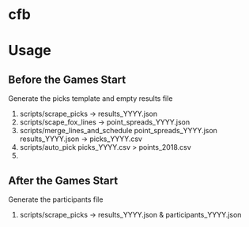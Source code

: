 # cfb

# Usage

## Before the Games Start

Generate the picks template and empty results file

1. scripts/scrape_picks -> results_YYYY.json
2. scripts/scape_fox_lines -> point_spreads_YYYY.json
3. scripts/merge_lines_and_schedule point_spreads_YYYY.json results_YYYY.json -> picks_YYYY.csv
4. scripts/auto_pick picks_YYYY.csv > points_2018.csv
5.

## After the Games Start

Generate the participants file

1. scripts/scrape_picks -> results_YYYY.json & participants_YYYY.json

